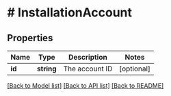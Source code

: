 # # InstallationAccount

## Properties

Name | Type | Description | Notes
------------ | ------------- | ------------- | -------------
**id** | **string** | The account ID | [optional]

[[Back to Model list]](../../README.md#models) [[Back to API list]](../../README.md#endpoints) [[Back to README]](../../README.md)
